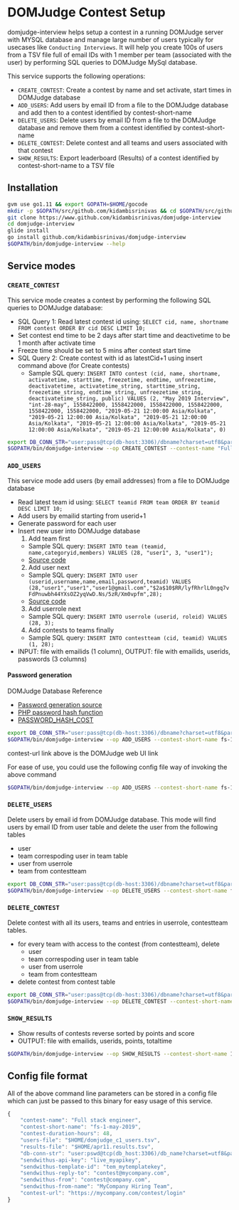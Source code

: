 # DOMJudge Contest Setup

domjudge-interview helps setup a contest in a running DOMJudge server with MYSQL database and manage large number of users typically for usecases like `Conducting Interviews`. It will help you create 100s of users from a TSV file full of email IDs with 1 member per team (associated with the user) by performing SQL queries to DOMJudge MySql database.

This service supports the following operations:

* `CREATE_CONTEST`: Create a contest by name and set activate, start times in DOMJudge database
* `ADD_USERS`: Add users by email ID from a file to the DOMJudge database and add then to a contest identified by contest-short-name
* `DELETE_USERS`: Delete users by email ID from a file to the DOMJudge database and remove them from a contest identified by contest-short-name
* `DELETE_CONTEST`: Delete contest and all teams and users associated with that contest
* `SHOW_RESULTS`: Export leaderboard (Results) of a contest identified by contest-short-name to a TSV file 

## Installation

```bash
gvm use go1.11 && export GOPATH=$HOME/gocode
mkdir -p $GOPATH/src/github.com/kidambisrinivas && cd $GOPATH/src/github.com/kidambisrinivas
git clone https://www.github.com/kidambisrinivas/domjudge-interview
cd domjudge-interview
glide install
go install github.com/kidambisrinivas/domjudge-interview
$GOPATH/bin/domjudge-interview --help
```

## Service modes

### `CREATE_CONTEST`

This service mode creates a contest by performing the following SQL queries to DOMJudge database:

- SQL Query 1: Read latest contest id using: `SELECT cid, name, shortname FROM contest ORDER BY cid DESC LIMIT 10;`
- Set contest end time to be 2 days after start time and deactivetime to be 1 month after activate time
- Freeze time should be set to 5 mins after contest start time
- SQL Query 2: Create contest with id as latestCid+1 using insert command above (for Create contests)
  * Sample SQL query: `INSERT INTO contest (cid, name, shortname, activatetime, starttime, freezetime, endtime, unfreezetime, deactivatetime, activatetime_string, starttime_string, freezetime_string, endtime_string, unfreezetime_string, deactivatetime_string, public) VALUES (2, "May 2019 Interview", "int-28-may", 1558422000, 1558422000, 1558422000, 1558422000, 1558422000, 1558422000, "2019-05-21 12:00:00 Asia/Kolkata", "2019-05-21 12:00:00 Asia/Kolkata", "2019-05-21 12:00:00 Asia/Kolkata", "2019-05-21 12:00:00 Asia/Kolkata", "2019-05-21 12:00:00 Asia/Kolkata", "2019-05-21 12:00:00 Asia/Kolkata", 0)`

```bash
export DB_CONN_STR="user:pass@tcp(db-host:3306)/dbname?charset=utf8&parseTime=True&loc=Local"
$GOPATH/bin/domjudge-interview --op CREATE_CONTEST --contest-name "Full Stack Engineer" --contest-short-name fs-1-may-2019 --contest-duration-hours 48 --db-conn-str "$DB_CONN_STR"
```

### `ADD_USERS`

This service mode add users (by email addresses) from a file to DOMJudge database

- Read latest team id using: `SELECT teamid FROM team ORDER BY teamid DESC LIMIT 10;`
- Add users by emailid starting from userid+1
- Generate password for each user
- Insert new user into DOMJudge database
  1. Add team first
  	- Sample SQL query: `INSERT INTO team (teamid, name,categoryid,members) VALUES (28, "user1", 3, "user1");`
  	- [Source code](https://github.com/DOMjudge/domjudge/blob/master/misc-tools/create_accounts.in#L36)
  2. Add user next
  	- Sample SQL query: `INSERT INTO user (userid,username,name,email,password,teamid) VALUES (28,"user1","user1","user1@gmail.com","$2a$10$RR/lyfRhrlL0ngq7vFdPnuwbh44YXsOZ2yqVwD.Ns/5zR/Xm0vpfm",28);`
  	- [Source code](https://github.com/DOMjudge/domjudge/blob/master/misc-tools/create_accounts.in#L36)
  3. Add userrole next
  	- Sample SQL query: `INSERT INTO userrole (userid, roleid) VALUES (28, 3);`
  4. Add contests to teams finally
  	- Sample SQL query: `INSERT INTO contestteam (cid, teamid) VALUES (1, 28);`
- INPUT: file with emailids (1 column), OUTPUT: file with emailids, userids, passwords (3 columns)

#### Password generation

DOMJudge Database Reference

- [Password generation source](https://github.com/DOMjudge/domjudge/blob/master/lib/lib.wrappers.php#L84)
- [PHP password hash function](https://www.php.net/manual/en/function.password-hash.php)
- [PASSWORD_HASH_COST](https://github.com/DOMjudge/domjudge/blob/master/etc/domserver-config.php#L7)

```bash
export DB_CONN_STR="user:pass@tcp(db-host:3306)/dbname?charset=utf8&parseTime=True&loc=Local"
$GOPATH/bin/domjudge-interview --op ADD_USERS --contest-short-name fs-1-may-2019 --users-file "user_emails.tsv" --db-conn-str "$DB_CONN_STR" --sendwithus-api-key "$APIKEY" --sendwithus-template-id "tem_sdfq345" --sendwithus-reply-to "hiring@mycompany.com" --sendwithus-from "hiring@mycompany.com" --sendwithus-from-name "YOUR_NAME" --contest-url "https://mycompany.com/contest/login"
```

contest-url link above is the DOMJudge web UI link

For ease of use, you could use the following config file way of invoking the above command

```bash
$GOPATH/bin/domjudge-interview --op ADD_USERS --contest-short-name fs-1-may-2019 --users-file "user_emails.tsv" --config .domjudge-interview.json
```

### `DELETE_USERS`

Delete users by email id from DOMJudge database. This mode will find users by email ID from user
table and delete the user from the following tables

* user
* team correspoding user in team table
* user from userrole
* team from contestteam

```bash
export DB_CONN_STR="user:pass@tcp(db-host:3306)/dbname?charset=utf8&parseTime=True&loc=Local"
$GOPATH/bin/domjudge-interview --op DELETE_USERS --contest-short-name fs-1-may-2019 --users-file "user_emails.tsv" --db-conn-str "$DB_CONN_STR"
```

### `DELETE_CONTEST`

Delete contest with all its users, teams and entries in userrole, contestteam tables.

* for every team with access to the contest (from contestteam), delete
  * user
  * team correspoding user in team table
  * user from userrole
  * team from contestteam
* delete contest from contest table

```bash
export DB_CONN_STR="user:pass@tcp(db-host:3306)/dbname?charset=utf8&parseTime=True&loc=Local"
$GOPATH/bin/domjudge-interview --op DELETE_CONTEST --contest-short-name fs-1-may-2019 --db-conn-str "$DB_CONN_STR"
```

### `SHOW_RESULTS`

- Show results of contests reverse sorted by points and score
- OUTPUT: file with emailids, userids, points, totaltime

```bash
$GOPATH/bin/domjudge-interview --op SHOW_RESULTS --contest-short-name 11-apr --results-file "$HOME/seedFiles/apr11.results.tsv" --db-conn-str "$DB_CONN_STR2"
```

## Config file format

All of the above command line parameters can be stored in a config file which can just be passed
to this binary for easy usage of this service. 

```javascript
{
	"contest-name": "Full stack engineer",
	"contest-short-name": "fs-1-may-2019",
	"contest-duration-hours": 48,
	"users-file": "$HOME/domjudge_c1_users.tsv",
	"results-file": "$HOME/apr11.results.tsv",
	"db-conn-str": "user:pswd@tcp(db_host:3306)/db_name?charset=utf8&parseTime=True&loc=Local",
	"sendwithus-api-key": "live_myapikey",
	"sendwithus-template-id": "tem_mytemplatekey",
	"sendwithus-reply-to": "contest@mycompany.com",
	"sendwithus-from": "contest@company.com",
	"sendwithus-from-name": "MyCompany Hiring Team",
	"contest-url": "https://mycompany.com/contest/login"
}
```
